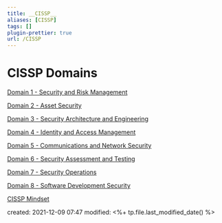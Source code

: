 ```yaml
---
title: __CISSP__
aliases: [CISSP]
tags: []
plugin-prettier: true
url: /CISSP
---
```


# CISSP Domains

[Domain 1 - Security and Risk Management](notes/CISSP/Domain%201/__Domain%201__)

[Domain 2 - Asset Security](Domain%202%20-%20Asset%20Security)

[Domain 3 - Security Architecture and Engineering](Domain%203%20-%20Security%20Architecture%20and%20Engineering)

[Domain 4 - Identity and Access Management](Domain%204%20-%20Identity%20and%20Access%20Management)

[Domain 5 - Communications and Network Security](Domain%205%20-%20Communications%20and%20Network%20Security)

[Domain 6 - Security Assessment and Testing](Domain%206%20-%20Security%20Assessment%20and%20Testing)

[Domain 7 - Security Operations](Domain%207%20-%20Security%20Operations)

[Domain 8 - Software Development Security](Domain%208%20-%20Software%20Development%20Security)

[CISSP Mindset](notes/CISSP/CISSP%20Mindset)


created: 2021-12-09 07:47
modified: <%+ tp.file.last_modified_date() %>
